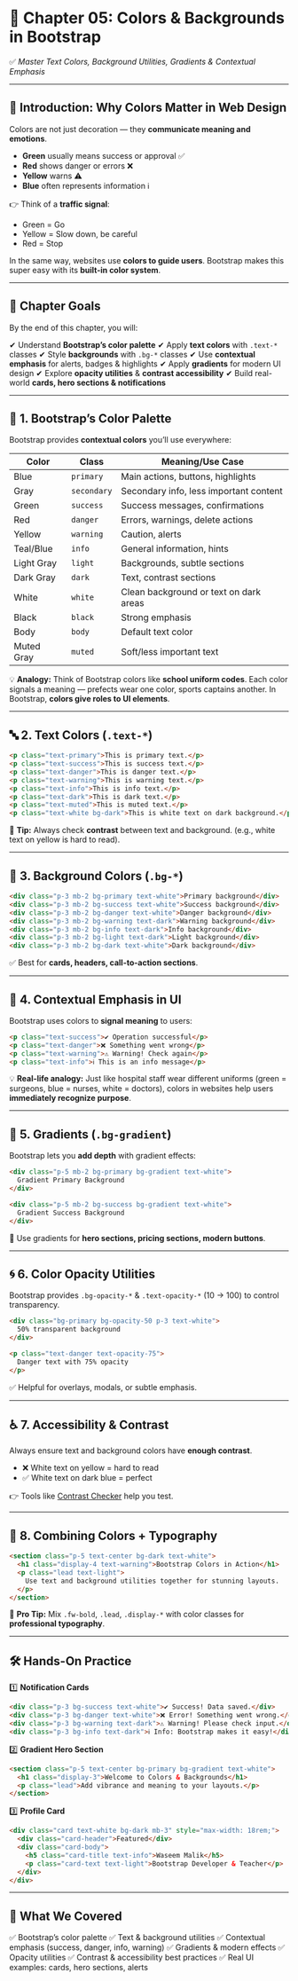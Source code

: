 # 🎨 Chapter 05: Colors & Backgrounds in Bootstrap

✅ *Master Text Colors, Background Utilities, Gradients & Contextual Emphasis*

---

## 📖 **Introduction: Why Colors Matter in Web Design**

Colors are not just decoration — they **communicate meaning and emotions**.

* **Green** usually means success or approval ✅
* **Red** shows danger or errors ❌
* **Yellow** warns ⚠️
* **Blue** often represents information ℹ️

👉 Think of a **traffic signal**:

* Green = Go
* Yellow = Slow down, be careful
* Red = Stop

In the same way, websites use **colors to guide users**. Bootstrap makes this super easy with its **built-in color system**.

---

## 🎯 **Chapter Goals**

By the end of this chapter, you will:

✔ Understand **Bootstrap’s color palette**
✔ Apply **text colors** with `.text-*` classes
✔ Style **backgrounds** with `.bg-*` classes
✔ Use **contextual emphasis** for alerts, badges & highlights
✔ Apply **gradients** for modern UI design
✔ Explore **opacity utilities** & **contrast accessibility**
✔ Build real-world **cards, hero sections & notifications**

---

## 🌈 **1. Bootstrap’s Color Palette**

Bootstrap provides **contextual colors** you’ll use everywhere:

| Color      | Class       | Meaning/Use Case                       |
| ---------- | ----------- | -------------------------------------- |
| Blue       | `primary`   | Main actions, buttons, highlights      |
| Gray       | `secondary` | Secondary info, less important content |
| Green      | `success`   | Success messages, confirmations        |
| Red        | `danger`    | Errors, warnings, delete actions       |
| Yellow     | `warning`   | Caution, alerts                        |
| Teal/Blue  | `info`      | General information, hints             |
| Light Gray | `light`     | Backgrounds, subtle sections           |
| Dark Gray  | `dark`      | Text, contrast sections                |
| White      | `white`     | Clean background or text on dark areas |
| Black      | `black`     | Strong emphasis                        |
| Body       | `body`      | Default text color                     |
| Muted Gray | `muted`     | Soft/less important text               |

💡 **Analogy:** Think of Bootstrap colors like **school uniform codes**. Each color signals a meaning — prefects wear one color, sports captains another. In Bootstrap, **colors give roles to UI elements**.

---

## 🔤 **2. Text Colors (`.text-*`)**

```html
<p class="text-primary">This is primary text.</p>
<p class="text-success">This is success text.</p>
<p class="text-danger">This is danger text.</p>
<p class="text-warning">This is warning text.</p>
<p class="text-info">This is info text.</p>
<p class="text-dark">This is dark text.</p>
<p class="text-muted">This is muted text.</p>
<p class="text-white bg-dark">This is white text on dark background.</p>
```

📌 **Tip:** Always check **contrast** between text and background. (e.g., white text on yellow is hard to read).

---

## 🎨 **3. Background Colors (`.bg-*`)**

```html
<div class="p-3 mb-2 bg-primary text-white">Primary background</div>
<div class="p-3 mb-2 bg-success text-white">Success background</div>
<div class="p-3 mb-2 bg-danger text-white">Danger background</div>
<div class="p-3 mb-2 bg-warning text-dark">Warning background</div>
<div class="p-3 mb-2 bg-info text-dark">Info background</div>
<div class="p-3 mb-2 bg-light text-dark">Light background</div>
<div class="p-3 mb-2 bg-dark text-white">Dark background</div>
```

✅ Best for **cards, headers, call-to-action sections**.

---

## 🚦 **4. Contextual Emphasis in UI**

Bootstrap uses colors to **signal meaning** to users:

```html
<p class="text-success">✔ Operation successful</p>
<p class="text-danger">❌ Something went wrong</p>
<p class="text-warning">⚠️ Warning! Check again</p>
<p class="text-info">ℹ️ This is an info message</p>
```

💡 **Real-life analogy:** Just like hospital staff wear different uniforms (green = surgeons, blue = nurses, white = doctors), colors in websites help users **immediately recognize purpose**.

---

## 🌈 **5. Gradients (`.bg-gradient`)**

Bootstrap lets you **add depth** with gradient effects:

```html
<div class="p-5 mb-2 bg-primary bg-gradient text-white">
  Gradient Primary Background
</div>

<div class="p-5 mb-2 bg-success bg-gradient text-white">
  Gradient Success Background
</div>
```

📌 Use gradients for **hero sections, pricing sections, modern buttons**.

---

## 🌀 **6. Color Opacity Utilities**

Bootstrap provides `.bg-opacity-*` & `.text-opacity-*` (10 → 100) to control transparency.

```html
<div class="bg-primary bg-opacity-50 p-3 text-white">
  50% transparent background
</div>

<p class="text-danger text-opacity-75">
  Danger text with 75% opacity
</p>
```

✅ Helpful for overlays, modals, or subtle emphasis.

---

## ♿ **7. Accessibility & Contrast**

Always ensure text and background colors have **enough contrast**.

* ❌ White text on yellow = hard to read
* ✅ White text on dark blue = perfect

👉 Tools like [Contrast Checker](https://contrast-ratio.com/) help you test.

---

## 🧩 **8. Combining Colors + Typography**

```html
<section class="p-5 text-center bg-dark text-white">
  <h1 class="display-4 text-warning">Bootstrap Colors in Action</h1>
  <p class="lead text-light">
    Use text and background utilities together for stunning layouts.
  </p>
</section>
```

📌 **Pro Tip:** Mix `.fw-bold`, `.lead`, `.display-*` with color classes for **professional typography**.

---

## 🛠 **Hands-On Practice**

1️⃣ **Notification Cards**

```html
<div class="p-3 bg-success text-white">✔ Success! Data saved.</div>
<div class="p-3 bg-danger text-white">❌ Error! Something went wrong.</div>
<div class="p-3 bg-warning text-dark">⚠️ Warning! Please check input.</div>
<div class="p-3 bg-info text-dark">ℹ️ Info: Bootstrap makes it easy!</div>
```

2️⃣ **Gradient Hero Section**

```html
<section class="p-5 text-center bg-primary bg-gradient text-white">
  <h1 class="display-3">Welcome to Colors & Backgrounds</h1>
  <p class="lead">Add vibrance and meaning to your layouts.</p>
</section>
```

3️⃣ **Profile Card**

```html
<div class="card text-white bg-dark mb-3" style="max-width: 18rem;">
  <div class="card-header">Featured</div>
  <div class="card-body">
    <h5 class="card-title text-info">Waseem Malik</h5>
    <p class="card-text text-light">Bootstrap Developer & Teacher</p>
  </div>
</div>
```

---

## 🎥 **What We Covered**

✅ Bootstrap’s color palette
✅ Text & background utilities
✅ Contextual emphasis (success, danger, info, warning)
✅ Gradients & modern effects
✅ Opacity utilities
✅ Contrast & accessibility best practices
✅ Real UI examples: cards, hero sections, alerts